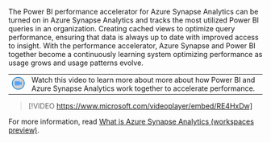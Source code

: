 The Power BI performance accelerator for Azure Synapse Analytics can be turned on in Azure Synapse Analytics and tracks the most utilized Power BI queries in an organization. Creating cached views to optimize query performance, ensuring that data is always up to date with improved access to insight.​ With the performance accelerator, Azure Synapse and Power BI together become a continuously learning system optimizing performance as usage grows and usage patterns evolve.

|||
| :--- | :--- |
| ![Icon indicating play video](../media/video-icon.png)| Watch this video to learn more about more about how Power BI and Azure Synapse Analytics work together to accelerate performance.|

>[!VIDEO https://www.microsoft.com/videoplayer/embed/RE4HxDw]

For more information, read [What is Azure Synapse Analytics (workspaces preview)](https://docs.microsoft.com/azure/synapse-analytics/overview-what-is).

